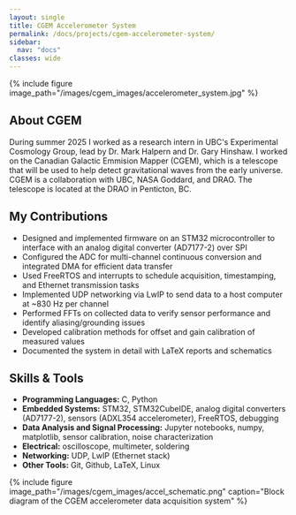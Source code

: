 ```yaml
---
layout: single
title: CGEM Accelerometer System
permalink: /docs/projects/cgem-accelerometer-system/
sidebar:
  nav: "docs"
classes: wide
---
```


{% include figure image_path="/images/cgem_images/accelerometer_system.jpg" %}

## About CGEM
During summer 2025 I worked as a research intern in UBC's Experimental Cosmology Group, lead by Dr. Mark Halpern and Dr. Gary Hinshaw. I worked on the Canadian Galactic Emmision Mapper (CGEM), which is a telescope that will be used to help detect gravitational waves from the early universe. CGEM is a collaboration with UBC, NASA Goddard, and DRAO. The telescope is located at the DRAO in Penticton, BC.

## My Contributions
- Designed and implemented firmware on an STM32 microcontroller to interface with an analog digital converter (AD7177-2) over SPI
- Configured the ADC for multi-channel continuous conversion and integrated DMA for efficient data transfer
- Used FreeRTOS and interrupts to schedule acquisition, timestamping, and Ethernet transmission tasks
- Implemented UDP networking via LwIP to send data to a host computer at ~830 Hz per channel
- Performed FFTs on collected data to verify sensor performance and identify aliasing/grounding issues
- Developed calibration methods for offset and gain calibration of measured values
- Documented the system in detail with LaTeX reports and schematics

## Skills & Tools
- **Programming Languages:** C, Python
- **Embedded Systems:** STM32, STM32CubeIDE, analog digital converters (AD7177-2), sensors (ADXL354 accelerometer), FreeRTOS, debugging
- **Data Analysis and Signal Processing:** Jupyter notebooks, numpy, matplotlib, sensor calibration, noise characterization
- **Electrical:** oscilloscope, multimeter, soldering
- **Networking:** UDP, LwIP (Ethernet stack)
- **Other Tools:** Git, Github, LaTeX, Linux

{% include figure image_path="/images/cgem_images/accel_schematic.png"
   caption="Block diagram of the CGEM accelerometer data acquisition system" %}



